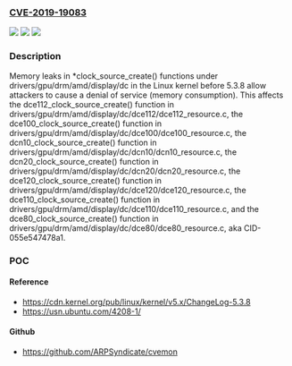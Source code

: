 ### [CVE-2019-19083](https://cve.mitre.org/cgi-bin/cvename.cgi?name=CVE-2019-19083)
![](https://img.shields.io/static/v1?label=Product&message=n%2Fa&color=blue)
![](https://img.shields.io/static/v1?label=Version&message=n%2Fa&color=blue)
![](https://img.shields.io/static/v1?label=Vulnerability&message=n%2Fa&color=brighgreen)

### Description

Memory leaks in *clock_source_create() functions under drivers/gpu/drm/amd/display/dc in the Linux kernel before 5.3.8 allow attackers to cause a denial of service (memory consumption). This affects the dce112_clock_source_create() function in drivers/gpu/drm/amd/display/dc/dce112/dce112_resource.c, the dce100_clock_source_create() function in drivers/gpu/drm/amd/display/dc/dce100/dce100_resource.c, the dcn10_clock_source_create() function in drivers/gpu/drm/amd/display/dc/dcn10/dcn10_resource.c, the dcn20_clock_source_create() function in drivers/gpu/drm/amd/display/dc/dcn20/dcn20_resource.c, the dce120_clock_source_create() function in drivers/gpu/drm/amd/display/dc/dce120/dce120_resource.c, the dce110_clock_source_create() function in drivers/gpu/drm/amd/display/dc/dce110/dce110_resource.c, and the dce80_clock_source_create() function in drivers/gpu/drm/amd/display/dc/dce80/dce80_resource.c, aka CID-055e547478a1.

### POC

#### Reference
- https://cdn.kernel.org/pub/linux/kernel/v5.x/ChangeLog-5.3.8
- https://usn.ubuntu.com/4208-1/

#### Github
- https://github.com/ARPSyndicate/cvemon

